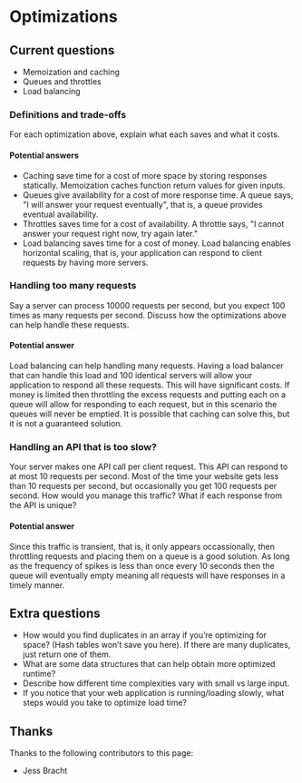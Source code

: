 # Optimizations

## Current questions

- Memoization and caching
- Queues and throttles
- Load balancing

### Definitions and trade-offs

For each optimization above, explain what each saves and what it costs.

#### Potential answers

- Caching save time for a cost of more space by storing responses statically.
  Memoization caches function return values for given inputs.
- Queues give availability for a cost of more response time. A queue says, "I
  will answer your request eventually", that is, a queue provides eventual
  availability.
- Throttles saves time for a cost of availability. A throttle says, "I
  cannot answer your request right now, try again later."
- Load balancing saves time for a cost of money. Load balancing enables
  horizontal scaling, that is, your application can respond to client requests
  by having more servers.

### Handling too many requests

Say a server can process 10000 requests per second, but you expect 100 times as
many requests per second. Discuss how the optimizations above can help handle
these requests.

#### Potential answer

Load balancing can help handling many requests. Having a load balancer that can
handle this load and 100 identical servers will allow your application to
respond all these requests. This will have significant costs. If money is
limited then throttling the excess requests and putting each on a queue will
allow for responding to each request, but in this scenario the queues will
never be emptied. It is possible that caching can solve this, but it is not a
guaranteed solution.

### Handling an API that is too slow?

Your server makes one API call per client request. This API can respond to at
most 10 requests per second. Most of the time your website gets less than 10
requests per second, but occasionally you get 100 requests per second. How
would you manage this traffic? What if each response from the API is unique?

#### Potential answer

Since this traffic is transient, that is, it only appears occassionally, then
throttling requests and placing them on a queue is a good solution. As long as
the frequency of spikes is less than once every 10 seconds then the queue will
eventually empty meaning all requests will have responses in a timely manner.

## Extra questions

- How would you find duplicates in an array if you’re optimizing for space?
  (Hash tables won’t save you here). If there are many duplicates, just return
  one of them.
- What are some data structures that can help obtain more optimized runtime?
- Describe how different time complexities vary with small vs large input.
- If you notice that your web application is running/loading slowly, what steps
  would you take to optimize load time?

## Thanks

Thanks to the following contributors to this page:
- Jess Bracht
